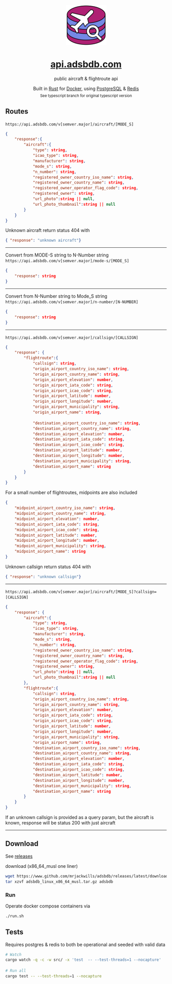 <p align="center">
 <img src='./.github/logo.svg' width='125px'/>
</p>

<p align="center">
 <h1 align="center"><a href='https://api.adsbdb.com' target='_blank' rel='noopener noreferrer'>api.adsbdb.com</a></h1>
</p>

<p align="center">
	public aircraft & flightroute api
</p>

<p align="center">
	Built in <a href='https://www.rust-lang.org/' target='_blank' rel='noopener noreferrer'>Rust</a>
	for <a href='https://www.docker.com/' target='_blank' rel='noopener noreferrer'>Docker</a>,
	using <a href='https://www.postgresql.org/' target='_blank' rel='noopener noreferrer'>PostgreSQL</a>
	& <a href='https://www.redis.io/' target='_blank' rel='noopener noreferrer'>Redis</a> 
	<br>
	<sub> See typescript branch for original typescript version</sub>
</p>


<!-- <p align="center">
  This flight route data is the work of David Taylor, Edinburgh and Jim
Mason, Glasgow, and may not be copied, published, or incorporated into other
databases without the explicit permission of David J Taylor, Edinburgh
</p> -->


## Routes

```https://api.adsbdb.com/v[semver.major]/aircraft/[MODE_S]```
```json
{
	"response":{
		"aircraft":{
			"type": string,
			"icao_type": string,
			"manufacturer": string,
			"mode_s": string,
			"n_number": string,
			"registered_owner_country_iso_name": string,
			"registered_owner_country_name": string,
			"registered_owner_operator_flag_code": string,
			"registered_owner": string,
			"url_photo":string || null,
			"url_photo_thumbnail":string || null
		}
	}
}

```

Unknown aircraft return status 404 with
```json
{ "response": "unknown aircraft"}
```
---

Convert from MODE-S string to N-Number string
```https://api.adsbdb.com/v[semver.major]/mode-s/[MODE_S]```
```json
{
	"response": string
}

```
---

Convert from N-Number string to Mode_S string
```https://api.adsbdb.com/v[semver.major]/n-number/[N-NUMBER]```
```json
{
	"response": string
}

```
---

```https://api.adsbdb.com/v[semver.major]/callsign/[CALLSIGN]```
```json
{
	"response": {
		"flightroute":{
			"callsign": string,
			"origin_airport_country_iso_name": string,
			"origin_airport_country_name": string,
			"origin_airport_elevation": number,
			"origin_airport_iata_code": string,
			"origin_airport_icao_code": string,
			"origin_airport_latitude": number,
			"origin_airport_longitude": number,
			"origin_airport_municipality": string,
			"origin_airport_name": string,

			"destination_airport_country_iso_name": string,
			"destination_airport_country_name": string,
			"destination_airport_elevation": number,
			"destination_airport_iata_code": string,
			"destination_airport_icao_code": string,
			"destination_airport_latitude": number,
			"destination_airport_longitude": number,
			"destination_airport_municipality": string,
			"destination_airport_name": string
		}
	}
}
```

For a small number of flightroutes, midpoints are also included
```json
{
	"midpoint_airport_country_iso_name": string,
	"midpoint_airport_country_name": string,
	"midpoint_airport_elevation": number,
	"midpoint_airport_iata_code": string,
	"midpoint_airport_icao_code": string,
	"midpoint_airport_latitude": number,
	"midpoint_airport_longitude": number,
	"midpoint_airport_municipality": string,
	"midpoint_airport_name": string
}
```

Unknown callsign return status 404 with
```json
{ "response": "unknown callsign"}
```
---

```https://api.adsbdb.com/v[semver.major]/aircraft/[MODE_S]?callsign=[CALLSIGN]``` 

```json
{
	"response": {
		"aircraft":{
			"type": string,
			"icao_type": string,
			"manufacturer": string,
			"mode_s": string,
			"n_number": string,
			"registered_owner_country_iso_name": string,
			"registered_owner_country_name": string,
			"registered_owner_operator_flag_code": string,
			"registered_owner": string,
			"url_photo":string || null,
			"url_photo_thumbnail":string || null
		},
		"flightroute":{
			"callsign": string,
			"origin_airport_country_iso_name": string,
			"origin_airport_country_name": string,
			"origin_airport_elevation": number,
			"origin_airport_iata_code": string,
			"origin_airport_icao_code": string,
			"origin_airport_latitude": number,
			"origin_airport_longitude": number,
			"origin_airport_municipality": string,
			"origin_airport_name": string,
			"destination_airport_country_iso_name": string,
			"destination_airport_country_name": string,
			"destination_airport_elevation": number,
			"destination_airport_iata_code": string,
			"destination_airport_icao_code": string,
			"destination_airport_latitude": number,
			"destination_airport_longitude": number,
			"destination_airport_municipality": string,
			"destination_airport_name": string
		}
	}
}
```

If an unknown callsign is provided as a query param, but the aircraft is known, response will be status 200 with just aircraft

---

## Download

See <a href="https://github.com/mrjackwills/adsbdb/releases" target='_blank' rel='noopener noreferrer'>releases</a>

download (x86_64_musl one liner)

```bash
wget https://www.github.com/mrjackwills/adsbdb/releases/latest/download/adsbdb_linux_x86_64_musl.tar.gz &&
tar xzvf adsbdb_linux_x86_64_musl.tar.gz adsbdb
```

### Run

Operate docker compose containers via

```bash
./run.sh
```

## Tests

Requires postgres & redis to both be operational and seeded with valid data

```bash
# Watch
cargo watch -q -c -w src/ -x 'test  -- --test-threads=1 --nocapture'

# Run all 
cargo test -- --test-threads=1 --nocapture
```